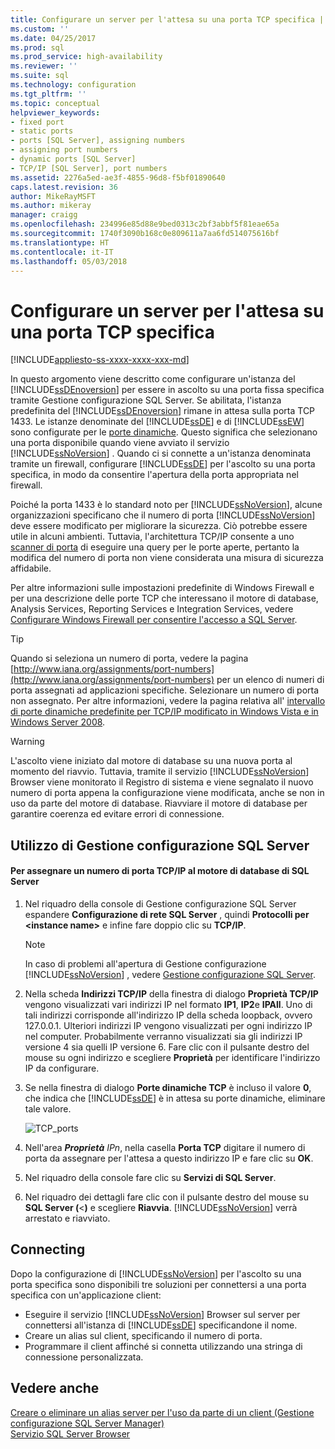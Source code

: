 ```yaml
---
title: Configurare un server per l'attesa su una porta TCP specifica | Microsoft Docs
ms.custom: ''
ms.date: 04/25/2017
ms.prod: sql
ms.prod_service: high-availability
ms.reviewer: ''
ms.suite: sql
ms.technology: configuration
ms.tgt_pltfrm: ''
ms.topic: conceptual
helpviewer_keywords:
- fixed port
- static ports
- ports [SQL Server], assigning numbers
- assigning port numbers
- dynamic ports [SQL Server]
- TCP/IP [SQL Server], port numbers
ms.assetid: 2276a5ed-ae3f-4855-96d8-f5bf01890640
caps.latest.revision: 36
author: MikeRayMSFT
ms.author: mikeray
manager: craigg
ms.openlocfilehash: 234996e85d88e9bed0313c2bf3abbf5f81eae65a
ms.sourcegitcommit: 1740f3090b168c0e809611a7aa6fd514075616bf
ms.translationtype: HT
ms.contentlocale: it-IT
ms.lasthandoff: 05/03/2018
---
```

# <a name="configure-a-server-to-listen-on-a-specific-tcp-port"></a>Configurare un server per l'attesa su una porta TCP specifica
[!INCLUDE[appliesto-ss-xxxx-xxxx-xxx-md](../../includes/appliesto-ss-xxxx-xxxx-xxx-md.md)]

  In questo argomento viene descritto come configurare un'istanza del [!INCLUDE[ssDEnoversion](../../includes/ssdenoversion-md.md)] per essere in ascolto su una porta fissa specifica tramite Gestione configurazione SQL Server. Se abilitata, l'istanza predefinita del [!INCLUDE[ssDEnoversion](../../includes/ssdenoversion-md.md)] rimane in attesa sulla porta TCP 1433. Le istanze denominate del [!INCLUDE[ssDE](../../includes/ssde-md.md)] e di [!INCLUDE[ssEW](../../includes/ssew-md.md)] sono configurate per le [porte dinamiche](https://msdn.microsoft.com/library/dd981060). Questo significa che selezionano una porta disponibile quando viene avviato il servizio [!INCLUDE[ssNoVersion](../../includes/ssnoversion-md.md)] . Quando ci si connette a un'istanza denominata tramite un firewall, configurare [!INCLUDE[ssDE](../../includes/ssde-md.md)] per l'ascolto su una porta specifica, in modo da consentire l'apertura della porta appropriata nel firewall.  

Poiché la porta 1433 è lo standard noto per [!INCLUDE[ssNoVersion](../../includes/ssnoversion-md.md)], alcune organizzazioni specificano che il numero di porta [!INCLUDE[ssNoVersion](../../includes/ssnoversion-md.md)] deve essere modificato per migliorare la sicurezza. Ciò potrebbe essere utile in alcuni ambienti. Tuttavia, l'architettura TCP/IP consente a uno [scanner di porta](https://wikipedia.org/wiki/Port_scanner) di eseguire una query per le porte aperte, pertanto la modifica del numero di porta non viene considerata una misura di sicurezza affidabile.

 Per altre informazioni sulle impostazioni predefinite di Windows Firewall e per una descrizione delle porte TCP che interessano il motore di database, Analysis Services, Reporting Services e Integration Services, vedere [Configurare Windows Firewall per consentire l'accesso a SQL Server](../../sql-server/install/configure-the-windows-firewall-to-allow-sql-server-access.md).  
  
> [!TIP]  
>  Quando si seleziona un numero di porta, vedere la pagina [http://www.iana.org/assignments/port-numbers](http://www.iana.org/assignments/port-numbers) per un elenco di numeri di porta assegnati ad applicazioni specifiche. Selezionare un numero di porta non assegnato. Per altre informazioni, vedere la pagina relativa all' [intervallo di porte dinamiche predefinite per TCP/IP modificato in Windows Vista e in Windows Server 2008](http://support.microsoft.com/kb/929851).  
  
> [!WARNING]  
>  L'ascolto viene iniziato dal motore di database su una nuova porta al momento del riavvio. Tuttavia, tramite il servizio [!INCLUDE[ssNoVersion](../../includes/ssnoversion-md.md)] Browser viene monitorato il Registro di sistema e viene segnalato il nuovo numero di porta appena la configurazione viene modificata, anche se non in uso da parte del motore di database. Riavviare il motore di database per garantire coerenza ed evitare errori di connessione.  
  
  
##  <a name="SSMSProcedure"></a> Utilizzo di Gestione configurazione SQL Server  
  
#### <a name="to-assign-a-tcpip-port-number-to-the-sql-server-database-engine"></a>Per assegnare un numero di porta TCP/IP al motore di database di SQL Server  
  
1.  Nel riquadro della console di Gestione configurazione SQL Server espandere **Configurazione di rete SQL Server** , quindi **Protocolli per \<instance name>** e infine fare doppio clic su **TCP/IP**.  
  
    > [!NOTE]  
    >  In caso di problemi all'apertura di Gestione configurazione [!INCLUDE[ssNoVersion](../../includes/ssnoversion-md.md)] , vedere [Gestione configurazione SQL Server](../../relational-databases/sql-server-configuration-manager.md).  
  
2.  Nella scheda **Indirizzi TCP/IP** della finestra di dialogo **Proprietà TCP/IP** vengono visualizzati vari indirizzi IP nel formato **IP1**, **IP2**e **IPAll**. Uno di tali indirizzi corrisponde all'indirizzo IP della scheda loopback, ovvero 127.0.0.1. Ulteriori indirizzi IP vengono visualizzati per ogni indirizzo IP nel computer. Probabilmente verranno visualizzati sia gli indirizzi IP versione 4 sia quelli IP versione 6. Fare clic con il pulsante destro del mouse su ogni indirizzo e scegliere **Proprietà** per identificare l'indirizzo IP da configurare.  
  
3.  Se nella finestra di dialogo **Porte dinamiche TCP** è incluso il valore **0**, che indica che [!INCLUDE[ssDE](../../includes/ssde-md.md)] è in attesa su porte dinamiche, eliminare tale valore.  
  
     ![TCP_ports](../../database-engine/configure-windows/media/tcp-ports.png "TCP_ports")  
  
4.  Nell'area ***Proprietà** *IP***n*, nella casella **Porta TCP** digitare il numero di porta da assegnare per l'attesa a questo indirizzo IP e fare clic su **OK**.  
  
5.  Nel riquadro della console fare clic su **Servizi di SQL Server**.  
  
6.  Nel riquadro dei dettagli fare clic con il pulsante destro del mouse su **SQL Server (**\<<nome istanza>**)** e scegliere **Riavvia**. [!INCLUDE[ssNoVersion](../../includes/ssnoversion-md.md)] verrà arrestato e riavviato.  
  
## <a name="connecting"></a>Connecting  
Dopo la configurazione di [!INCLUDE[ssNoVersion](../../includes/ssnoversion-md.md)] per l'ascolto su una porta specifica sono disponibili tre soluzioni per connettersi a una porta specifica con un'applicazione client:  
  
-   Eseguire il servizio [!INCLUDE[ssNoVersion](../../includes/ssnoversion-md.md)] Browser sul server per connettersi all'istanza di [!INCLUDE[ssDE](../../includes/ssde-md.md)] specificandone il nome.  
-   Creare un alias sul client, specificando il numero di porta.  
-   Programmare il client affinché si connetta utilizzando una stringa di connessione personalizzata.  
  
## <a name="see-also"></a>Vedere anche  
 [Creare o eliminare un alias server per l'uso da parte di un client &#40;Gestione configurazione SQL Server Manager&#41;](../../database-engine/configure-windows/create-or-delete-a-server-alias-for-use-by-a-client.md)   
 [Servizio SQL Server Browser](../../tools/configuration-manager/sql-server-browser-service.md)  
  
  
